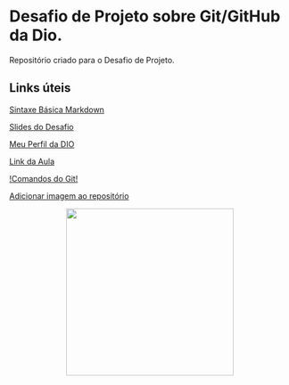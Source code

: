 # Desafio de Projeto sobre Git/GitHub da Dio.
Repositório criado para o Desafio de Projeto.

## Links úteis
[Sintaxe Básica Markdown](https://www.markdownguide.org/basic-syntax/)

[Slides do Desafio](https://github.com/MONOofficial/dio-desafio-github-primeiro-repositorio/blob/main/Introdu%C3%A7%C3%A3o%20ao%20Git%20e%20ao%20GitHub/Criando%20seu%20Primeiro%20Reposit%C3%B3rio%20no%20GitHub%20Para%20Compartilhar%20Seu%20Progresso.pptx?raw=true)

[Meu Perfil da DIO](https://web.dio.me/users/thejosevictor?tab=achievements)

[Link da Aula](https://web.dio.me/lab/criando-seu-primeiro-repositorio-no-github-para-compartilhar-seu-progresso/learning/d5854276-7461-4b80-96e3-e8b6f9b21eeb)

[!Comandos do Git!](https://comandosgit.github.io/)

[Adicionar imagem ao repositório](https://www.youtube.com/watch?v=oMFiGEZ6UlQ)


<div align="center">
<img src="https://user-images.githubusercontent.com/102203391/161641730-c6b9a592-a579-4986-87b6-c274b33ff2b2.png" width="300px" />
</div>
